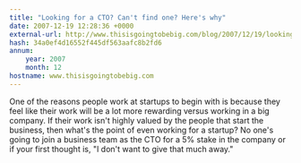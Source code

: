 ```yaml
---
title: "Looking for a CTO? Can't find one? Here's why"
date: 2007-12-19 12:28:36 +0000
external-url: http://www.thisisgoingtobebig.com/blog/2007/12/19/looking-for-a-cto-cant-find-one-heres-why.html
hash: 34a0ef4d16552f445df563aafc8b2fd6
annum:
    year: 2007
    month: 12
hostname: www.thisisgoingtobebig.com
---
```


One of the reasons people work at startups to begin with is because they feel like their work will be a lot more rewarding versus working in a big company.  If their work isn't highly valued by the people that start the business, then what's the point of even working for a startup?  No one's going to join a business team as the CTO for a 5% stake in the company or if your first thought is, "I don't want to give that much away."
